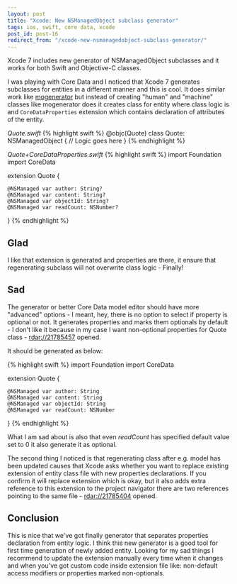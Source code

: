 ```yaml
---
layout: post
title: "Xcode: New NSManagedObject subclass generator"
tags: ios, swift, core data, xcode
post_id: post-16
redirect_from: "/xcode-new-nsmanagedobject-subclass-generator/"
---
```

Xcode 7 includes new generator of NSManagedObject subclasses and it works for
both Swift and Objective-C classes.

I was playing with Core Data and I noticed that Xcode 7 generates subclasses
for entities in a different manner and this is cool. It does similar work like [mogenerator][mogenerator] but instead of creating "human" and "machine" classes
like mogenerator does it creates class for entity where class logic is and `CoreDataProperties` extension which contains declaration of attributes
of the entity.

*Quote.swift*
{% highlight swift %}
@objc(Quote)
class Quote: NSManagedObject {
    // Logic goes here
}
{% endhighlight %}

*Quote+CoreDataProperties.swift*
{% highlight swift %}
import Foundation
import CoreData

extension Quote {

    @NSManaged var author: String?
    @NSManaged var content: String?
    @NSManaged var objectId: String?
    @NSManaged var readCount: NSNumber?

}
{% endhighlight %}

## Glad
I like that extension is generated and properties are there, it ensure that
regenerating subclass will not overwrite class logic - Finally!

## Sad
The generator or better Core Data model editor should have more "advanced"
options - I meant, hey, there is no option to select if property is optional
or not. It generates properties and marks them optionals by default - I don't
like it because in my case I want non-optional properties for Quote class - [rdar://21785457][rdar-1] opened.

It should be generated as below:

{% highlight swift %}
import Foundation
import CoreData

extension Quote {

    @NSManaged var author: String
    @NSManaged var content: String
    @NSManaged var objectId: String
    @NSManaged var readCount: NSNumber

}
{% endhighlight %}

What I am sad about is also that even <em>readCount</em> has specified default
value set to 0 it also generate it as optional.

The second thing I noticed is that regenerating class after e.g. model has been
updated causes that Xcode asks whether you want to replace existing extension
of entity class file with new properties declarations. If you confirm it will
replace extension which is okay, but it also adds extra reference to this
extension to the project navigator there are two references pointing to the
same file - [rdar://21785404][rdar-2] opened.


## Conclusion
This is nice that we've got finally generator that separates properties
declaration from entity logic. I think this new generator is a good tool for
first time generation of newly added entity. Looking for my sad things I
recommend to update the extension manually every time when it changes and when
you've got custom code inside extension file like: non-default access modifiers
or properties marked non-optionals.

[mogenerator]: http://rentzsch.github.io/mogenerator/
[rdar-1]: http://www.openradar.me/21785457
[rdar-2]: http://www.openradar.me/21785404
